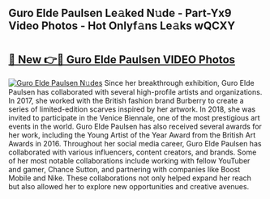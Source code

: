 ## Guro Elde Paulsen Le𝚊ked N𝚞de - Part-Yx9 Video Photos - Hot Onlyf𝚊ns Le𝚊ks wQCXY

# <h2><a href="http://ab59456.deff.icu/?id=Guro+Elde+Paulsen">🔗 New 👉🔴 Guro Elde Paulsen VIDEO Photos</a></h2>

[![Guro Elde Paulsen N𝚞des](https://i.imgur.com/rIISA9y.gif)](http://ab59456.deff.icu/?id=Guro+Elde+Paulsen)
Since her breakthrough exhibition, Guro Elde Paulsen has collaborated with several high-profile artists and organizations. In 2017, she worked with the British fashion brand Burberry to create a series of limited-edition scarves inspired by her artwork. In 2018, she was invited to participate in the Venice Biennale, one of the most prestigious art events in the world. Guro Elde Paulsen has also received several awards for her work, including the Young Artist of the Year Award from the British Art Awards in 2016. Throughout her social media career, Guro Elde Paulsen has collaborated with various influencers, content creators, and brands. Some of her most notable collaborations include working with fellow YouTuber and gamer, Chance Sutton, and partnering with companies like Boost Mobile and Nike. These collaborations not only helped expand her reach but also allowed her to explore new opportunities and creative avenues.
